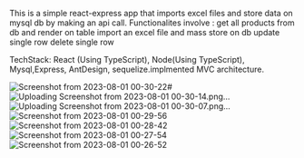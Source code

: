  This is a simple react-express app that imports excel files and store data on mysql db by making an api call.
 Functionalites involve : 
   get all products from db and render on table
   import an excel file and mass store on db
   update single row
   delete single row
   
TechStack: React (Using TypeScript), Node(Using TypeScript), Mysql,Express, AntDesign, sequelize.implmented MVC architecture.
   

![Screenshot from 2023-08-01 00-30-22](https://github.com/natnaelmekuriaw/sabi/assets/45584844/c2f5553e-b5e3-4424-b0d7-bfe1588c83be)#
![Uploading Screenshot from 2023-08-01 00-30-14.png…]()
![Uploading Screenshot from 2023-08-01 00-30-07.png…]()
![Screenshot from 2023-08-01 00-29-56](https://github.com/natnaelmekuriaw/sabi/assets/45584844/f2505ade-6751-4390-b1af-ce5a3c9ec7de)
![Screenshot from 2023-08-01 00-28-42](https://github.com/natnaelmekuriaw/sabi/assets/45584844/99221310-971c-44e9-828b-95393fd345e1)
![Screenshot from 2023-08-01 00-27-54](https://github.com/natnaelmekuriaw/sabi/assets/45584844/6788a7d9-18f6-4113-a14b-deaac73edfb9)
![Screenshot from 2023-08-01 00-26-52](https://github.com/natnaelmekuriaw/sabi/assets/45584844/7e0b946d-83e1-41fd-8dd5-3933c177cb34)
